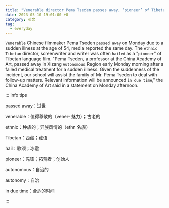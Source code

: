```yaml
---
title: "Venerable director Pema Tseden passes away, ‘pioneer’ of Tibetan language film"
date: 2023-05-10 19:01:00 +8
category: 英文
tag:
  - everyday
---
```


`Venerable` Chinese filmmaker Pema Tseden `passed away` on Monday due to a sudden illness at the age of 54, media reported the same day. The `ethnic` `Tibetan` director, screenwriter and writer was often `hailed` as a "`pioneer`" of Tibetan language film. "Pema Tseden, a professor at the China Academy of Art, passed away in Xizang `Autonomous` Region early Monday morning after a failed medical treatment for a sudden illness. Given the suddenness of the incident, our school will assist the family of Mr. Pema Tseden to deal with follow-up matters. Relevant information will be announced `in due time`," the China Academy of Art said in a statement on Monday afternoon.

::: info tips

passed away：过世

venerable：值得尊敬的（vener- 魅力）；古老的

ethnic：种族的；异族风情的（ethn 名族）

Tibetan：西藏；藏语

hail：歌颂；冰雹

pioneer：先锋；拓荒者；创始人

autonomous：自治的

autonomy：自治

in due time：合适的时间

:::
